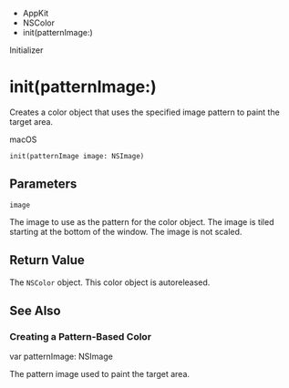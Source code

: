 

- AppKit
- NSColor
-  init(patternImage:) 

Initializer

# init(patternImage:)

Creates a color object that uses the specified image pattern to paint the target area.

macOS

``` source
init(patternImage image: NSImage)
```

## Parameters 

`image`  

The image to use as the pattern for the color object. The image is tiled starting at the bottom of the window. The image is not scaled.

## Return Value

The `NSColor` object. This color object is autoreleased.

## See Also

### Creating a Pattern-Based Color

var patternImage: NSImage

The pattern image used to paint the target area.

